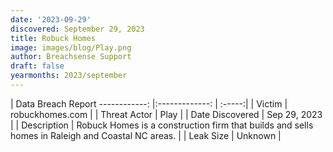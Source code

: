 ```yaml
---
date: '2023-09-29'
discovered: September 29, 2023
title: Robuck Homes
image: images/blog/Play.png
author: Breachsense Support
draft: false
yearmonths: 2023/september
---
```



| Data Breach Report
------------:     |:-------------:    | :-----:|
| Victim      | robuckhomes.com      | 
| Threat Actor      | Play      | 
| Date Discovered      | Sep 29, 2023      | 
| Description      | Robuck Homes is a construction firm that builds and sells homes in Raleigh and Coastal NC areas.      | 
| Leak Size      | Unknown      | 

